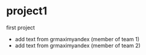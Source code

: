 project1
========

first project
+ add text from grmaximyandex (member of team 1)
+ add text from grmaximyandex (member of team 2)
